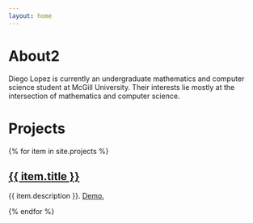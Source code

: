 ```yaml
---
layout: home
---
```


# About2
Diego Lopez is currently an undergraduate mathematics and computer science
student at McGill University. Their interests lie mostly at the intersection
of mathematics and computer science.

# Projects
{% for item in site.projects %}
  <h2><a href="{{ item.url }}">{{ item.title }}</a></h2>
  <p> {{ item.description }}. <a href="{{ item.demo }}">Demo.</a> </p>
{% endfor %}
